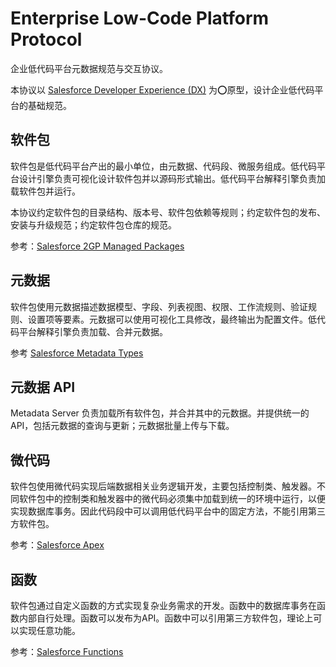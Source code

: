 # Enterprise Low-Code Platform Protocol

企业低代码平台元数据规范与交互协议。

本协议以 [Salesforce Developer Experience (DX)](https://developer.salesforce.com/developer-centers/developer-experience) 为⭕原型，设计企业低代码平台的基础规范。

## 软件包

软件包是低代码平台产出的最小单位，由元数据、代码段、微服务组成。低代码平台设计引擎负责可视化设计软件包并以源码形式输出。低代码平台解释引擎负责加载软件包并运行。

本协议约定软件包的目录结构、版本号、软件包依赖等规则；约定软件包的发布、安装与升级规范；约定软件包仓库的规范。

参考：[Salesforce 2GP Managed Packages](https://developer.salesforce.com/docs/atlas.en-us.sfdx_dev.meta/sfdx_dev/sfdx_dev_dev2gp_comparison.htm)

## 元数据

软件包使用元数据描述数据模型、字段、列表视图、权限、工作流规则、验证规则、设置项等要素。元数据可以使用可视化工具修改，最终输出为配置文件。低代码平台解释引擎负责加载、合并元数据。

参考 [Salesforce Metadata Types](https://developer.salesforce.com/docs/atlas.en-us.api_meta.meta/api_meta/meta_types_list.htm)

## 元数据 API

Metadata Server 负责加载所有软件包，并合并其中的元数据。并提供统一的API，包括元数据的查询与更新；元数据批量上传与下载。

## 微代码

软件包使用微代码实现后端数据相关业务逻辑开发，主要包括控制类、触发器。不同软件包中的控制类和触发器中的微代码必须集中加载到统一的环境中运行，以便实现数据库事务。因此代码段中可以调用低代码平台中的固定方法，不能引用第三方软件包。

参考：[Salesforce Apex](https://developer.salesforce.com/docs/atlas.en-us.apexcode.meta/apexcode/apex_intro_what_is_apex.htm)

## 函数

软件包通过自定义函数的方式实现复杂业务需求的开发。函数中的数据库事务在函数内部自行处理。函数可以发布为API。函数中可以引用第三方软件包，理论上可以实现任意功能。

参考：[Salesforce Functions](https://developer.salesforce.com/docs/platform/functions/overview)
